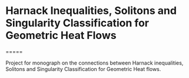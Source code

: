 # Harnack Inequalities, Solitons and Singularity Classification for Geometric Heat Flows
=====

Project for monograph on the connections between Harnack inequalities, Solitons and Singularity Classification for Geometric Heat flows. 
